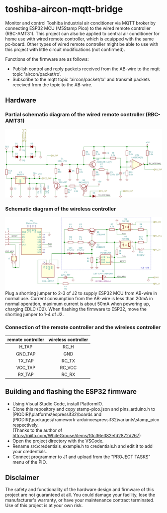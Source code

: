 # toshiba-aircon-mqtt-bridge 
Monitor and control Toshiba industrial air conditioner via MQTT broker by connecting ESP32 MCU (M5Stamp Pico) to the wired remote controller (RBC-AMT31). This project can also be applied to central air conditioner for home use with wired remote controller, which is equipped with the same pc-board. Other types of wired remote controller might be able to use with this project with little circuit modifications (not confirmed).

Functions of the firmware are as follows:
- Publish control and reply packets received from the AB-wire to the mqtt topic 'aircon/packet/rx'.
- Subscribe to the mqtt topic 'aircon/packet/tx' and transmit packets received from the topic to the AB-wire.

## Hardware

### Partial schematic diagram of the wired remote controller (RBC-AMT31)
![RBC-AMT31 partial schematic](schematic/KiCad/remote_controller-Toshiba%20Remote%20Controller.png "RBC-AMT31 partial schematic")

### Schematic diagram of the wireless controller
![Wireless bridge schematic](schematic/KiCad/wireless_controller-Wireless%20Controller.png "Wireless bridge schematic")
Plug a shorting jumper to 2-3 of J2 to supply ESP32 MCU from AB-wire in normal use. Current consumption from the AB-wire is less than 20mA in normal operation, maximum current is about 50mA when powering up,  charging EDLC (C2). When flashing the firmware to ESP32, move the shorting jumper to 1-4 of J2.

### Connection of the remote controller and the wireless controller
|remote controller|wireless controller|
|:----:|:----:|
|H_TAP|RC_H|
|GND_TAP|GND|
|TX_TAP|RC_TX|
|VCC_TAP|RC_VCC|
|RX_TAP|RC_RX|

## Building and flashing the ESP32 firmware
- Using Visual Studio Code, install PlatformIO.
- Clone this repository and copy stamp-pico.json and pins_arduino.h to [PIODIR]\platforms\espressif32\boards and [PIODIR]\packages\framework-arduinoespressif32\variants\stamp_pico respectively.  
(Thanks to the author of https://qiita.com/WhiteGrouse/items/10c36e382efd2872d267)
- Open the project directory with the VSCode.
- Rename src\credentials_example.h to credentials.h and edit it to add your credentials.
- Connect programmer to J1 and upload from the "PROJECT TASKS" menu of the PIO.

## Disclaimer
The safety and functionality of the hardware design and firmware of this project are not guaranteed at all. You could damage your facility, lose the manufacturer's warranty, or have your maintenance contract terminated. Use of this project is at your own risk.
